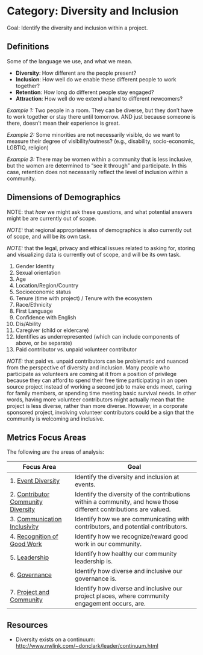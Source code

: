 # Category: Diversity and Inclusion

Goal: Identify the diversity and inclusion within a project.

## Definitions
Some of the language we use, and what we mean.

* **Diversity**: How different are the people present?
* **Inclusion**: How well do we enable these different people to work together?
* **Retention**: How long do different people stay engaged?
* **Attraction**: How well do we extend a hand to different newcomers?

*Example 1:* Two people in a room. They can be diverse, but they don’t have to work together or stay there until tomorrow. AND just because someone is there, doesn’t mean their experience is great.

*Example 2:* Some minorities are not necessarily visible, do we want to measure their degree of visibility/outness? (e.g., disability, socio-economic, LGBTIQ, religion)

*Example 3:* There may be women within a community that is less inclusive, but the women are determined to “see it through” and participate. In this case, retention does not necessarily reflect the level of inclusion within a community.

## Dimensions of Demographics
NOTE: that *how* we might ask these questions, and what potential answers might be are currently out of scope.  

*NOTE:* that regional appropriateness of demographics is also currently out of scope, and will be its own task.

*NOTE:* that the legal, privacy and ethical issues related to asking for, storing and visualizing data is currently out of scope, and will be its own task.

1. Gender Identity
2. Sexual orientation
3. Age
4. Location/Region/Country
6. Socioeconomic status
7. Tenure (time with project) / Tenure with the ecosystem
8. Race/Ethnicity
9. First Language
10. Confidence with English
11. Dis/Ability
12. Caregiver (child or eldercare)
13. Identifies as underrepresented (which can include components of above, or be separate)
14. Paid contributor vs. unpaid volunteer contributor

*NOTE:* that paid vs. unpaid contributors can be problematic and nuanced from the perspective of diversity and inclusion. Many people who participate as volunteers are coming at it from a position of privilege because they can afford to spend their free time participating in an open source project instead of working a second job to make ends meet, caring for family members, or spending time meeting basic survival needs. In other words, having more volunteer contributors might actually mean that the project is less diverse, rather than more diverse. However, in a corporate sponsored project, involving volunteer contributors could be a sign that the community is welcoming and inclusive.

## Metrics Focus Areas

The following are the areas of analysis:

| Focus Area | Goal |
| --- | --- |
|1. [Event Diversity](../focus-areas/events/) | Identify the diversity and inclusion at events. |
|2. [Contributor Community Diversity](../focus-areas/contribution/) | Identify the diversity of the contributions within a community, and howe those different contributions are valued.|
|3. [Communication Inclusivity](../focus-areas/communication/) | Identify how we are communicating with contributors, and potential contributors.|
|4. [Recognition of Good Work](../focus-areas/recognition/) | Identify how we recognize/reward good work in our community.|
|5. [Leadership](../focus-areas/leadership/) | Identify how healthy our community leadership is.|
|6. [Governance](../focus-areas/governance/) | Identify how diverse and inclusive our governance is.|
|7. [Project and Community](../focus-areas/project-and-community/) | Identify how diverse and inclusive our project places, where community engagement occurs, are.|

## Resources

* Diversity exists on a continuum: http://www.nwlink.com/~donclark/leader/continuum.html

